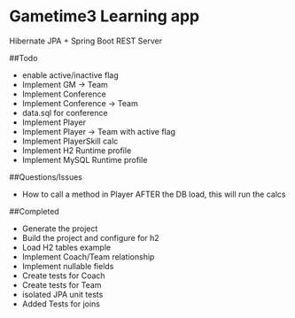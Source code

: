 # Gametime3 Learning app
Hibernate JPA + Spring Boot REST Server


##Todo
* enable active/inactive flag
* Implement GM -> Team
* Implement Conference
* Implement Conference -> Team
* data.sql for conference
* Implement Player
* Implement Player -> Team with active flag
* Implement PlayerSkill calc
* Implement H2 Runtime profile
* Implement MySQL Runtime profile


##Questions/Issues
*  How to call a method in Player AFTER the DB load, this will run the calcs

    
##Completed
* Generate the project
* Build the project and configure for h2
* Load H2 tables example
* Implement Coach/Team relationship
* Implement nullable fields
* Create tests for Coach
* Create tests for Team
* isolated JPA unit tests
* Added Tests for joins

